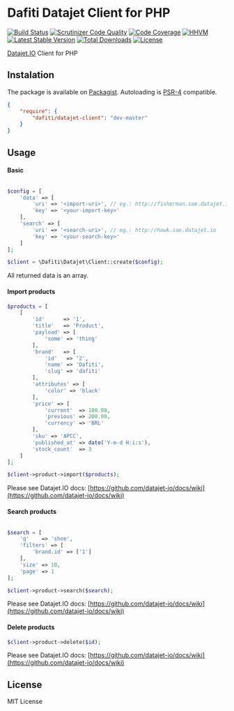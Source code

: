 # Dafiti Datajet Client for PHP
[![Build Status](https://img.shields.io/travis/dafiti/datajet-client/master.svg?style=flat-square)](https://travis-ci.org/dafiti/datajet-client)
[![Scrutinizer Code Quality](https://img.shields.io/scrutinizer/g/dafiti/datajet-client/master.svg?style=flat-square)](https://scrutinizer-ci.com/g/dafiti/datajet-client/?branch=master)
[![Code Coverage](https://img.shields.io/scrutinizer/coverage/g/dafiti/datajet-client/master.svg?style=flat-square)](https://scrutinizer-ci.com/g/dafiti/datajet-client/?branch=master)
[![HHVM](https://img.shields.io/hhvm/dafiti/datajet-client.svg?style=flat-square)](https://travis-ci.org/dafiti/datajet-client)
[![Latest Stable Version](https://img.shields.io/packagist/v/dafiti/datajet-client.svg?style=flat-square)](https://packagist.org/packages/dafiti/datajet-client)
[![Total Downloads](https://img.shields.io/packagist/dt/dafiti/datajet-client.svg?style=flat-square)](https://packagist.org/packages/dafiti/datajet-client)
[![License](https://img.shields.io/packagist/l/dafiti/datajet-client.svg?style=flat-square)](https://packagist.org/packages/dafiti/datajet-client)

[Datajet.IO](https://github.com/datajet-io) Client for PHP

## Instalation
The package is available on [Packagist](http://packagist.org/packages/dafiti/datajet).
Autoloading is [PSR-4](https://github.com/php-fig/fig-standards/blob/master/accepted/PSR-4-autoloader.md) compatible.
```json
{
    "require": {
        "dafiti/datajet-client": "dev-master"
    }
}
```

## Usage

#### Basic
```php

$config = [
    'data' => [
        'uri' => '<import-uri>', // eg.: http://fisherman.sae.datajet.io
        'key' => '<your-import-key>'
    ],
    'search' => [
        'uri' => '<search-uri>', // eg.: http://hawk.sae.datajet.io
        'key' => '<your-search-key>'
    ]
];

$client = \Dafiti\Datajet\Client::create($config);
```
All returned data is an array.

#### Import products
```php
$products = [
    [
        'id'      => '1',
        'title'   => 'Product',
        'payload' => [
            'some' => 'thing'
        ],
        'brand'   => [
            'id'   => '2',
            'name' => 'Dafiti',
            'slug' => 'dafiti'
        ],
        'attributes' => [
            'color' => 'black'
        ],
        'price' => [
            'current'  => 100.00,
            'previous' => 200.00,
            'currency' => 'BRL'
        ],
        'sku' => 'APCC',
        'published_at' => date('Y-m-d H:i:s'),
        'stock_count'  => 3
    ]
];

$client->product->import($products);
```
Please see Datajet.IO docs: [https://github.com/datajet-io/docs/wiki](https://github.com/datajet-io/docs/wiki)

#### Search products
```php

$search = [
    'q'    => 'shoe',
    'filters' => [
        'brand.id' => ['1']
    ],
    'size' => 10,
    'page' => 1
];

$client->product->search($search);
```

Please see Datajet.IO docs: [https://github.com/datajet-io/docs/wiki](https://github.com/datajet-io/docs/wiki)

#### Delete products
```php
$client->product->delete($id);
```

Please see Datajet.IO docs: [https://github.com/datajet-io/docs/wiki](https://github.com/datajet-io/docs/wiki)

## License

MIT License
